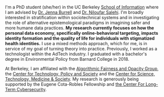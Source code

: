 I'm a PhD student (she/her) in the UC Berkeley [School of Information](https://www.ischool.berkeley.edu/) where I am advised by
[Dr. Jenna Burrell](https://sites.ischool.berkeley.edu/jburrell/) and [Dr. Niloufar Salehi](http://niloufar.org/). I'm broadly
interested in stratification within sociotechnical systems and in investigating the role of alternative epistemological paradigms 
in imagining safer and more humane data practices. **My research currently focuses on how the personal data economy, specifically 
online-behavioral targeting, impacts identity formation and the quality of life for individuals with stigmatized health identities.** 
I use a mixed methods approach, which for me, is in service of my goal of turning theory into practice. Previously, I worked as a 
technologist within the AdTech industry. I graduated with a bachelor's degree in Environmental Policy from Barnard College in 2018.

At Berkeley, I am affiliated with the [Algorithmic Fairness and Opacity Group](https://afog.berkeley.edu/), 
the [Center for Technology, Policy and Society](https://ctsp.berkeley.edu/) and the 
[Center for Science, Technology, Medicine & Society](https://cstms.berkeley.edu/research/sts/). My research is generously being 
supported by the Eugene Cota-Robles Fellowship and [the Center For Long-Term Cybersecurity](https://cltc.berkeley.edu/).
